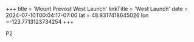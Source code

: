 +++
title = 'Mount Prevost West Launch'
linkTitle = 'West Launch'
date = 2024-07-10T00:04:17-07:00
lat = 48.8317418645026
lon =-123.7713123734254
+++

P2